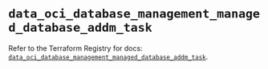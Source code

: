 # `data_oci_database_management_managed_database_addm_task`

Refer to the Terraform Registry for docs: [`data_oci_database_management_managed_database_addm_task`](https://registry.terraform.io/providers/hashicorp/oci/7.19.0/docs/data-sources/database_management_managed_database_addm_task).
